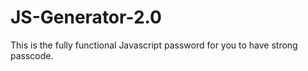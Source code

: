 # JS-Generator-2.0
This is the fully functional Javascript password for you to have strong passcode.

